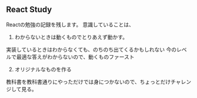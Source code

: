 ## React Study

Reactの勉強の記録を残します。
意識していることは、

1. わからないときは動くものでとりあえず動かす。

実装しているときはわからなくても、のちのち出てくるかもしれない
今のレベルで最適な答えがわからないので、動くものファースト

2. オリジナルなものを作る

教科書を教科書通りにやっただけでは身につかないので、ちょっとだけチャレンジして見る。

